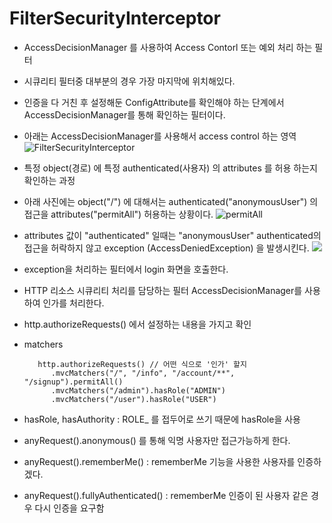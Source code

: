 # **FilterSecurityInterceptor**

-   AccessDecisionManager 를 사용하여 Access Contorl 또는 예외 처리 하는 필터
-   시큐리티 필터중 대부분의 경우 가장 마지막에 위치해있다.
-   인증을 다 거친 후 설정해둔 ConfigAttribute를 확인해야 하는 단계에서 AccessDecisionManager를 통해 확인하는 필터이다.
-   아래는 AccessDecisionManager를 사용해서 access control 하는 영역
    ![FilterSecurityInterceptor](https://lh3.googleusercontent.com/pw/ACtC-3dCup0aYKyat3s4y94-4ejZOQc8yc2dW-GDGu8e9wu4bHGNhsteUaynASRjJWE7sge7Ju4_Gx-1Qt0AQk5wsyK8GwjcNqq0zKNhf5slWjGtJJ2Xk3RKTtJUMj78CZAWWVOLJ79AGDuxm_0j7e5BHaUjRQ=w890-h122-no?authuser=0)

-   특정 object(경로) 에 특정 authenticated(사용자) 의 attributes 를 허용 하는지 확인하는 과정
-   아래 사진에는 object("/") 에 대해서는 authenticated("anonymousUser") 의 접근을 attributes("permitAll") 허용하는 상황이다.
    ![permitAll](https://lh3.googleusercontent.com/pw/ACtC-3dTHofgcskSiDQmKD0Z7OcwEPWcgCLLOHPm0sXVm08LcaEbcuV_kWXYlYWgZxN-lpXbYboBtL_VofA0g_kEKvHv_wGEgjs0MsbdWdWQ-P7vGz5rT1XM9rT7WxY0ejdfW1XSQeyPyTf6n1kMMKf9t1SHhw=w945-h613-no?authuser=0)

-   attributes 값이 "authenticated" 일때는 "anonymousUser" authenticated의 접근을 허락하지 않고 exception (AccessDeniedException) 을 발생시킨다.
    ![](https://lh3.googleusercontent.com/pw/ACtC-3fDo9khgVXb0VVxx0MS-vSIQt2K8GDuto9JB3jasSN5L0hkWr_BA_cTy1iaQ2kOSztQ8Ziv4mfZIWHIlQ9bDYllc-yVbXXriTUNWTDR7WfUwq3PD2hn2SMm6Hc5G9IR7ZjGyidykaFaj1BrdGS7npOPzg=w931-h877-no?authuser=0)

-   exception을 처리하는 필터에서 login 화면을 호출한다.


- HTTP 리소스 시큐리티 처리를 담당하는 필터 AccessDecisionManager를 사용하여 인가를 처리한다.
- http.authorizeRequests() 에서 설정하는 내용을 가지고 확인
- matchers 
  ```jav
     http.authorizeRequests() // 어떤 식으로 '인가' 할지
        .mvcMatchers("/", "/info", "/account/**", "/signup").permitAll()
        .mvcMatchers("/admin").hasRole("ADMIN")
        .mvcMatchers("/user").hasRole("USER")
  ```

- hasRole, hasAuthority : ROLE_ 를 접두어로 쓰기 때문에 hasRole을 사용
- anyRequest().anonymous() 를 통해 익명 사용자만 접근가능하게 한다.
- anyRequest().rememberMe() : rememberMe 기능을 사용한 사용자를 인증하겠다.
- anyRequest().fullyAuthenticated() : rememberMe 인증이 된 사용자 같은 경우 다시 인증을 요구함